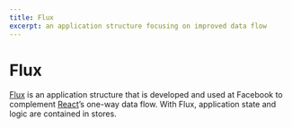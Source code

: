 ```yaml
---
title: Flux
excerpt: an application structure focusing on improved data flow
---
```


# Flux

[Flux](https://facebook.github.io/flux/) is an application structure that is developed and used at Facebook to complement [React](/_glossary/REACT.md)’s one-way data flow. With Flux, application state and logic are contained in stores.
